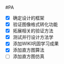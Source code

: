 #PA
- [x] 确定设计的框架
- [x] 验证图像格式转化功能
- [x] 拓展相关的验证方法
- [x] 测试并行设计方法学
- [x] 添加WIKI巩固学习成果
- [x] 添加直方图算法
- [ ] 添加直方图仿真